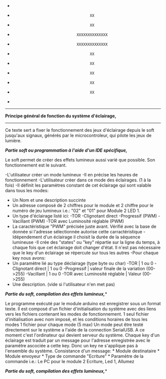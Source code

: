  *
 *                                        XX
 *                                        XX
 *                                  XXXXXXXXXXXXXX
 *                                  XXXXXXXXXXXXXX
 *                                        XX
 *                                        XX
 *                                        XX
 *                                        XX
 *                                        XX
 *

 ********************************************************************************
 **************Principe général de fonction du système d'éclairage,**************
 ********************************************************************************

   Ce texte sert a fixer le fonctionnement des jeux d'éclairage depuis le soft jusqu'aux signaux, générés par le microcontroleur, qui pilote les jeux de lumière.

 ***********Partie soft ou programmation à l'aide d'un IDE spécifique,***********

Le soft permet de créer des effets lumineux aussi varié que possible. Son fonctionnement est le suivant.

-L'utilisateur créer un mode lumineux
-Il en précise les heures de fonctionnement
-L'utilisateur créer dans ce mode des éclairages. (1 à la fois)
-Il définit les paramètres constant de cet éclairage
 qui sont valable dans tous les modes:
  * Un  Nom et une description succinte
  * Un adresse composé de 2 chiffres pour le module et 2 chiffre pour le numéro
    de jeu lumineux i.e.: "02" et "01" pour Module 2 LED 1.
  * Un type d'éclairage listé ici:
    -TOR
    -Clignotant direct
    -Progressif (PWM)
    -Vacillant (PWM)
    -TOR avec Luminosité réglable (PWM)
  * La caractéristique "PWM" précisée juste avant. Vérifié avec la base de donnée si l'adresse sélectionnée autorise cette carractéristique
-Idépendement d'un éclairage il choisit la durée de la séquence lumineuse
-Il crée des "states" ou "key" répartie sur la ligne du temps, à chaque fois que
 cet éclairage doit changer d'état. Il n'est pas nécessaire que le key d'un éclairage
 se répercute sur tous les autres
-Pour chaque key nous avons:
  * Un paramètre lié au type déclairage (type byte ou char)
    -TOR                          | 1 ou 0
    -Clignotant direct            | 1 ou 0
    -Progressif                   | valeur finale de la variation (00->255)
    -Vacillant                    | 1 ou 0
    -TOR avec Luminosité réglable | Valeur (00->255)
  * Une description. (vide si l'utilisateur n'en met pas)

 ***************Partie du soft, compilation des effets lumineux,****************

   Le programme exécuté par le module arduino est enregistrer sous un format texte. Il est composé d'un fichier d'initialisation du système avec des liens vers les fichiers contenant les modes de fonctionnement.
   1 seul fichier d'initialisation avec nom imposé, et les conditions horaires de tous les modes
   1 fichier pour chaque mode (5 max)
   Un mode peut être testé directement sur le système a l'aide de la connection SerialUSB. A ce moment c'est l'ordinateur qui devient serveur du système.
   Chaque key d'un éclairage est traduit par un message pour l'adresse enregistrée avec le paramètre ascociée a cette key. Donc un key ne s'applique pas à l'ensemble du système.
   Consistance d'un message:
      * Module destinataire
      * Module envoyeur
      * Type de commande "Ecriture"
      * Paramètre de la commande
   i.e.: <M02M00EL011> Le PC pour le module 2 Ecriture, Led 1, Allumez

 ***************Partie du soft, compilation des effets lumineux,****************


